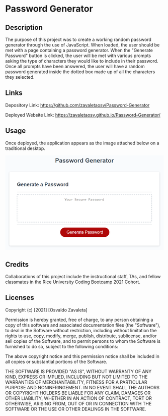# Password Generator
## Description

The purpose of this project was to create a working random password generator through the use of JavaScript. When loaded, the user should be met with a page containing a password generator. When the "Generate Password" button is clicked, the user will be met with various prompts asking the type of characters they would like to include in their password. Once all prompts have been answered, the user will have a random password generated inside the dotted box made up of all the characters they selected.

## Links

Depository Link: https://github.com/zavaletaosv/Password-Generator

Deployed Website Link: https://zavaletaosv.github.io/Password-Generator/

## Usage

Once deployed, the application appears as the image attached below on a traditional desktop.

<img
src = "./Assets/passwordgenerator.png"
alt = " A screenshot of the Password Generator page is shown " />

## Credits

Collaborations of this project include the instructional staff, TAs, and fellow classmates in the Rice University Coding Bootcamp 2021 Cohort.

## Licenses

Copyright (c) [2021] [Osvaldo Zavaleta]

Permission is hereby granted, free of charge, to any person obtaining a copy of this software and associated documentation files (the "Software"), to deal in the Software without restriction, including without limitation the rights to use, copy, modify, merge, publish, distribute, sublicense, and/or sell copies of the Software, and to permit persons to whom the Software is furnished to do so, subject to the following conditions:

The above copyright notice and this permission notice shall be included in all copies or substantial portions of the Software.

THE SOFTWARE IS PROVIDED "AS IS", WITHOUT WARRANTY OF ANY KIND, EXPRESS OR IMPLIED, INCLUDING BUT NOT LIMITED TO THE WARRANTIES OF MERCHANTABILITY, FITNESS FOR A PARTICULAR PURPOSE AND NONINFRINGEMENT. IN NO EVENT SHALL THE AUTHORS OR COPYRIGHT HOLDERS BE LIABLE FOR ANY CLAIM, DAMAGES OR OTHER LIABILITY, WHETHER IN AN ACTION OF CONTRACT, TORT OR OTHERWISE, ARISING FROM, OUT OF OR IN CONNECTION WITH THE SOFTWARE OR THE USE OR OTHER DEALINGS IN THE SOFTWARE.